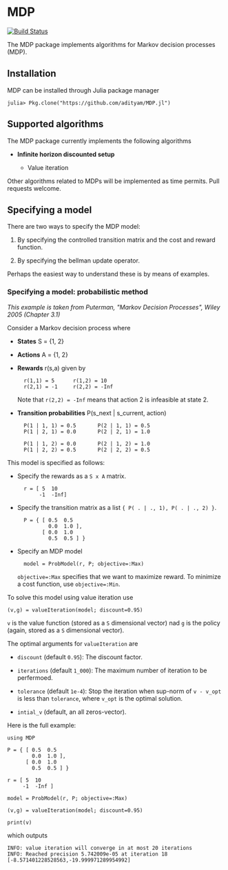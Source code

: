 # MDP

[![Build Status](https://travis-ci.org/adityam/MDP.jl.svg?branch=master)](https://travis-ci.org/adityam/MDP.jl)

The MDP package implements algorithms for Markov decision processes (MDP).

## Installation

MDP can be installed through Julia package manager 

    julia> Pkg.clone("https://github.com/adityam/MDP.jl")

## Supported algorithms

The MDP package currently implements the following algorithms

* **Infinite horizon discounted setup**

    - Value iteration 

Other algorithms related to MDPs will be implemented as time permits. Pull
requests welcome.

## Specifying a model

There are two ways to specify the MDP model:

1. By specifying the controlled transition matrix and the cost and reward
   function. 

2. By specifying the bellman update operator.

Perhaps the easiest way to understand these is by means of examples. 

### Specifying a model: probabilistic method

_This example is taken from Puterman, "Markov Decision Processes", Wiley 2005
(Chapter 3.1)_

Consider a Markov decision process where

- **States**  S = {1, 2}
- **Actions** A = {1, 2}
- **Rewards** r(s,a) given by 

        r(1,1) = 5      r(1,2) = 10
        r(2,1) = -1     r(2,2) = -Inf

    Note that `r(2,2) = -Inf` means that action 2 is infeasible at state 2.

- **Transition probabilities** P(s_next | s_current, action)

        P(1 | 1, 1) = 0.5       P(2 | 1, 1) = 0.5
        P(1 | 2, 1) = 0.0       P(2 | 2, 1) = 1.0

        P(1 | 1, 2) = 0.0       P(2 | 1, 2) = 1.0
        P(1 | 2, 2) = 0.5       P(2 | 2, 2) = 0.5

This model is specified as follows:

- Specify the rewards as a `S x A` matrix.

        r = [ 5  10
             -1  -Inf]

- Specify the transition matrix as a list `{ P( . | ., 1), P( . | ., 2) }`.


        P = { [ 0.5  0.5 
                0.0  1.0 ],
              [ 0.0  1.0
                0.5  0.5 ] }

- Specify an MDP model

        model = ProbModel(r, P; objective=:Max)

    `objective=:Max` specifies that we want to maximize reward. To minimize a
    cost function, use `objective=:Min`.

To solve this model using value iteration use

    (v,g) = valueIteration(model; discount=0.95)

`v` is the value function (stored as a `S` dimensional vector) nad `g` is the
policy (again, stored as a `S` dimensional vector). 

The optimal arguments for `valueIteration` are

* `discount` (default `0.95`): The discount factor.

* `iterations` (default `1_000`): The maximum number of iteration to be
  perfermoed.

* `tolerance` (default `1e-4`): Stop the iteration when sup-norm of `v - v_opt`
  is less than `tolerance`, where `v_opt` is the optimal solution.
    
* `intial_v` (default, an all zeros-vector). 

Here is the full example:

    using MDP

    P = { [ 0.5  0.5 
            0.0  1.0 ],
          [ 0.0  1.0
            0.5  0.5 ] }

    r = [ 5  10
         -1  -Inf ]

    model = ProbModel(r, P; objective=:Max)

    (v,g) = valueIteration(model; discount=0.95)

    print(v)


which outputs


    INFO: value iteration will converge in at most 20 iterations
    INFO: Reached precision 5.742009e-05 at iteration 18
    [-8.571401228528563,-19.999971289954992]
      
